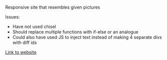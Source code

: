 Responsive site that resembles given pictures

Issues:
- Have not used chisel
- Should replace multiple functions with if-else or an analogue
- Could also have used JS to inject text instead of making 4 separate divs with diff ids

[Link to website](https://aryamansir02.github.io/sdswebp1/)